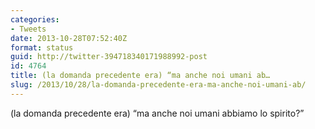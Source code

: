 ```yaml
---
categories:
- Tweets
date: 2013-10-28T07:52:40Z
format: status
guid: http://twitter-394718340171988992-post
id: 4764
title: (la domanda precedente era) “ma anche noi umani ab…
slug: /2013/10/28/la-domanda-precedente-era-ma-anche-noi-umani-ab/
---
```


(la domanda precedente era) “ma anche noi umani abbiamo lo spirito?”
